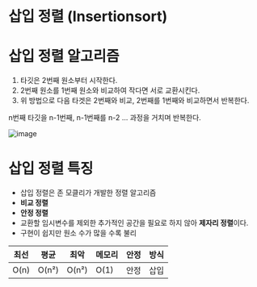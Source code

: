 삽입 정렬 (Insertionsort)
=========================

# 삽입 정렬 알고리즘

1. 타깃은 2번째 원소부터 시작한다.
2. 2번째 원소를 1번째 원소와 비교하여 작다면 서로 교환시킨다.
3. 위 방법으로 다음 타겟은 2번째와 비교, 2번째를 1번째와 비교하면서 반복한다.

n번째 타깃을 n-1번째, n-1번째를 n-2 ... 과정을 거치며 반복한다.

![image](https://upload.wikimedia.org/wikipedia/commons/4/42/Insertion_sort.gif)

# 삽입 정렬 특징

- 삽입 정렬은 존 모클리가 개발한 정렬 알고리즘
- **비교 정렬**
- **안정 정렬**
- 교환할 임시변수를 제외한 추가적인 공간을 필요로 하지 않아 **제자리 정렬**이다.
- 구현이 쉽지만 원소 수가 많을 수록 불리

최선|평균|최악|메모리|안정|방식|
---|---|---|---|---|---|
O(n)|O(n²)|O(n²)|O(1)|안정|삽입|
